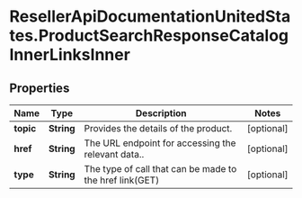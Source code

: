 # ResellerApiDocumentationUnitedStates.ProductSearchResponseCatalogInnerLinksInner

## Properties

Name | Type | Description | Notes
------------ | ------------- | ------------- | -------------
**topic** | **String** | Provides the details of the product. | [optional] 
**href** | **String** | The URL endpoint for accessing the relevant data.. | [optional] 
**type** | **String** | The type of call that can be made to the href link(GET) | [optional] 


